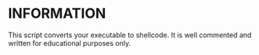 # INFORMATION
This script converts your executable to shellcode. It is well commented and written for educational purposes only.
